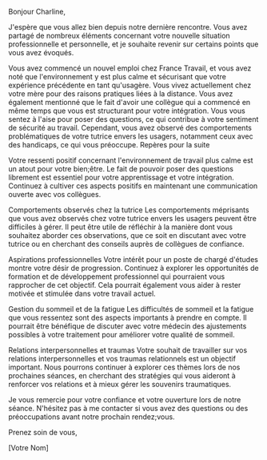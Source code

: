 Bonjour Charline,

J'espère que vous allez bien depuis notre dernière rencontre. Vous avez partagé de nombreux éléments concernant votre nouvelle situation professionnelle et personnelle, et je souhaite revenir sur certains points que vous avez évoqués.

Vous avez commencé un nouvel emploi chez France Travail, et vous avez noté que l'environnement y est plus calme et sécurisant que votre expérience précédente en tant qu'usagère. Vous vivez actuellement chez votre mère pour des raisons pratiques liées à la distance. Vous avez également mentionné que le fait d'avoir une collègue qui a commencé en même temps que vous est structurant pour votre intégration. Vous vous sentez à l'aise pour poser des questions, ce qui contribue à votre sentiment de sécurité au travail. Cependant, vous avez observé des comportements problématiques de votre tutrice envers les usagers, notamment ceux avec des handicaps, ce qui vous préoccupe.
Repères pour la suite

Votre ressenti positif concernant l'environnement de travail plus calme est un atout pour votre bien;être. Le fait de pouvoir poser des questions librement est essentiel pour votre apprentissage et votre intégration. Continuez à cultiver ces aspects positifs en maintenant une communication ouverte avec vos collègues.

Comportements observés chez la tutrice
Les comportements méprisants que vous avez observés chez votre tutrice envers les usagers peuvent être difficiles à gérer. Il peut être utile de réfléchir à la manière dont vous souhaitez aborder ces observations, que ce soit en discutant avec votre tutrice ou en cherchant des conseils auprès de collègues de confiance.

Aspirations professionnelles
Votre intérêt pour un poste de chargé d'études montre votre désir de progression. Continuez à explorer les opportunités de formation et de développement professionnel qui pourraient vous rapprocher de cet objectif. Cela pourrait également vous aider à rester motivée et stimulée dans votre travail actuel.

Gestion du sommeil et de la fatigue
Les difficultés de sommeil et la fatigue que vous ressentez sont des aspects importants à prendre en compte. Il pourrait être bénéfique de discuter avec votre médecin des ajustements possibles à votre traitement pour améliorer votre qualité de sommeil.

Relations interpersonnelles et traumas
Votre souhait de travailler sur vos relations interpersonnelles et vos traumas relationnels est un objectif important. Nous pourrons continuer à explorer ces thèmes lors de nos prochaines séances, en cherchant des stratégies qui vous aideront à renforcer vos relations et à mieux gérer les souvenirs traumatiques.

Je vous remercie pour votre confiance et votre ouverture lors de notre séance. N'hésitez pas à me contacter si vous avez des questions ou des préoccupations avant notre prochain rendez;vous.

Prenez soin de vous,

[Votre Nom]
